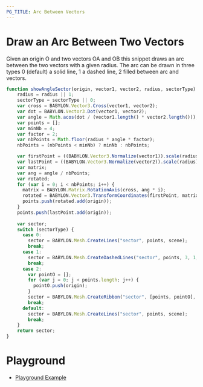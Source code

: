```yaml
---
PG_TITLE: Arc Between Vectors
---
```


# Draw an Arc Between Two Vectors
Given an origin O and two vectors OA and OB this snippet draws an arc between the two vectors with a given radius. The arc can be drawn in three types 0 (default) a solid line, 1 a dashed line, 2 filled between arc and vectors.

```javascript
function showAngleSector(origin, vector1, vector2, radius, sectorType) {
    radius = radius || 1;
    sectorType = sectorType || 0;
    var cross = BABYLON.Vector3.Cross(vector1, vector2);
    var dot = BABYLON.Vector3.Dot(vector1, vector2);
    var angle = Math.acos(dot / (vector1.length() * vector2.length()));
    var points = [];
    var minNb = 4;
    var factor = 2;
    var nbPoints = Math.floor(radius * angle * factor);
    nbPoints = (nbPoints < minNb) ? minNb : nbPoints;

    var firstPoint = ((BABYLON.Vector3.Normalize(vector1)).scale(radius));
    var lastPoint = ((BABYLON.Vector3.Normalize(vector2)).scale(radius));
    var matrix;
    var ang = angle / nbPoints;
    var rotated;
    for (var i = 0; i < nbPoints; i++) {
      matrix = BABYLON.Matrix.RotationAxis(cross, ang * i);
      rotated = BABYLON.Vector3.TransformCoordinates(firstPoint, matrix);
      points.push(rotated.add(origin));
    }
    points.push(lastPoint.add(origin));
  
    var sector;
    switch (sectorType) {
      case 0:
        sector = BABYLON.Mesh.CreateLines("sector", points, scene);
        break;
      case 1:
        sector = BABYLON.Mesh.CreateDashedLines("sector", points, 3, 1, nbPoints , scene);
        break;
      case 2:
        var pointO = [];
        for (var j = 0; j < points.length; j++) {
          pointO.push(origin);
        }
        sector = BABYLON.Mesh.CreateRibbon("sector", [points, pointO], null, null, 0, scene);
        break;
      default:
        sector = BABYLON.Mesh.CreateLines("sector", points, scene);
        break;
    }
    return sector;
}
```
# Playground

* [Playground Example ](https://www.babylonjs-playground.com/#FUK3S#8)